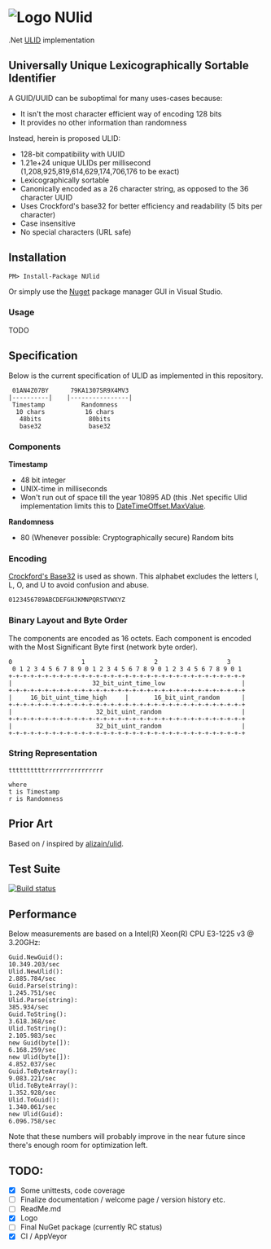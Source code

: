 # ![Logo](https://raw.githubusercontent.com/RobThree/NUlid/master/logo.png) NUlid
.Net [ULID](https://github.com/alizain/ulid/blob/master/README.md) implementation

## Universally Unique Lexicographically Sortable Identifier

A GUID/UUID can be suboptimal for many uses-cases because:

- It isn't the most character efficient way of encoding 128 bits
- It provides no other information than randomness

Instead, herein is proposed ULID:

- 128-bit compatibility with UUID
- 1.21e+24 unique ULIDs per millisecond (1,208,925,819,614,629,174,706,176 to be exact)
- Lexicographically sortable
- Canonically encoded as a 26 character string, as opposed to the 36 character UUID
- Uses Crockford's base32 for better efficiency and readability (5 bits per character)
- Case insensitive
- No special characters (URL safe)

## Installation

```
PM> Install-Package NUlid
```
Or simply use the [Nuget](https://www.nuget.org/) package manager GUI in Visual Studio.

### Usage

TODO

## Specification

Below is the current specification of ULID as implemented in this repository.

```
 01AN4Z07BY      79KA1307SR9X4MV3
|----------|    |----------------|
 Timestamp          Randomness
  10 chars           16 chars
   48bits             80bits
   base32             base32
```

### Components

**Timestamp**
- 48 bit integer
- UNIX-time in milliseconds
- Won't run out of space till the year 10895 AD (this .Net specific Ulid implementation limits this to [DateTimeOffset.MaxValue](https://msdn.microsoft.com/en-us/library/system.datetimeoffset.maxvalue.aspx).

**Randomness**
- 80 (Whenever possible: Cryptographically secure) Random bits

### Encoding

[Crockford's Base32](http://www.crockford.com/wrmg/base32.html) is used as shown. This alphabet excludes the letters I, L, O, and U to avoid confusion and abuse.

```
0123456789ABCDEFGHJKMNPQRSTVWXYZ
```

### Binary Layout and Byte Order

The components are encoded as 16 octets. Each component is encoded with the Most Significant Byte first (network byte order).

```
0                   1                   2                   3
 0 1 2 3 4 5 6 7 8 9 0 1 2 3 4 5 6 7 8 9 0 1 2 3 4 5 6 7 8 9 0 1
+-+-+-+-+-+-+-+-+-+-+-+-+-+-+-+-+-+-+-+-+-+-+-+-+-+-+-+-+-+-+-+-+
|                      32_bit_uint_time_low                     |
+-+-+-+-+-+-+-+-+-+-+-+-+-+-+-+-+-+-+-+-+-+-+-+-+-+-+-+-+-+-+-+-+
|     16_bit_uint_time_high     |       16_bit_uint_random      |
+-+-+-+-+-+-+-+-+-+-+-+-+-+-+-+-+-+-+-+-+-+-+-+-+-+-+-+-+-+-+-+-+
|                       32_bit_uint_random                      |
+-+-+-+-+-+-+-+-+-+-+-+-+-+-+-+-+-+-+-+-+-+-+-+-+-+-+-+-+-+-+-+-+
|                       32_bit_uint_random                      |
+-+-+-+-+-+-+-+-+-+-+-+-+-+-+-+-+-+-+-+-+-+-+-+-+-+-+-+-+-+-+-+-+
```

### String Representation

```
ttttttttttrrrrrrrrrrrrrrrr

where
t is Timestamp
r is Randomness
```

## Prior Art

Based on / inspired by [alizain/ulid](https://github.com/alizain/ulid).

## Test Suite

[![Build status](https://ci.appveyor.com/api/projects/status/y4vvtyfi9qwvjclm?svg=true)](https://ci.appveyor.com/project/RobIII/nulid)

## Performance

Below measurements are based on a Intel(R) Xeon(R) CPU E3-1225 v3 @ 3.20GHz:

```
Guid.NewGuid():                                                    10.349.203/sec
Ulid.NewUlid():                                                     2.885.784/sec
Guid.Parse(string):                                                 1.245.751/sec
Ulid.Parse(string):                                                   385.934/sec
Guid.ToString():                                                    3.618.368/sec
Ulid.ToString():                                                    2.105.983/sec
new Guid(byte[]):                                                   6.168.259/sec
new Ulid(byte[]):                                                   4.852.037/sec
Guid.ToByteArray():                                                 9.083.221/sec
Ulid.ToByteArray():                                                 1.352.928/sec
Ulid.ToGuid():                                                      1.340.061/sec
new Ulid(Guid):                                                     6.096.758/sec
```

Note that these numbers will probably improve in the near future since there's enough room for optimization left.

## TODO:

- [X] Some unittests, code coverage
- [ ] Finalize documentation / welcome page / version history etc.
- [ ] ReadMe.md
- [X] Logo
- [ ] Final NuGet package (currently RC status)
- [X] CI / AppVeyor
